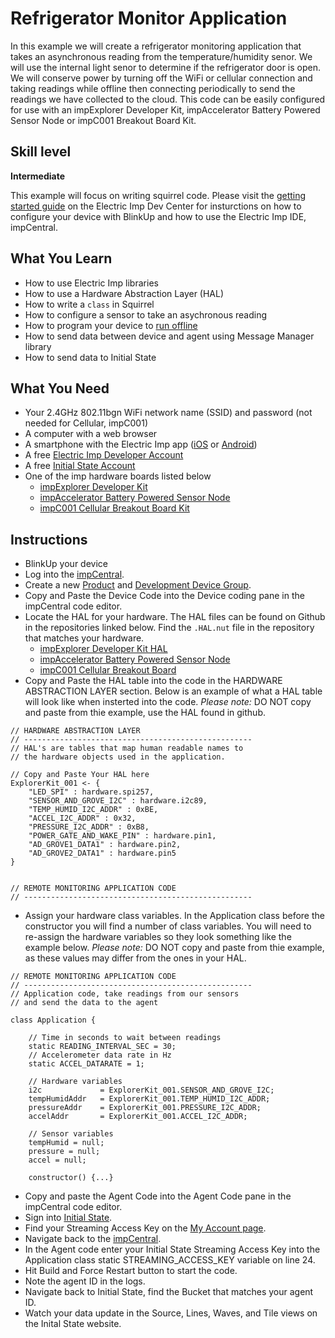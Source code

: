 # Refrigerator Monitor Application

In this example we will create a refrigerator monitoring application that takes an asynchronous reading from the temperature/humidity senor. We will use the internal light senor to determine if the refrigerator door is open. We will conserve power by turning off the WiFi or cellular connection and taking readings while offline then connecting periodically to send the readings we have collected to the cloud. This code can be easily configured for use with an impExplorer Developer Kit, impAccelerator Battery Powered Sensor Node or impC001 Breakout Board Kit.

## Skill level

**Intermediate**

This example will focus on writing squirrel code. Please visit the [getting started guide](https://developer.electricimp.com/gettingstarted) on the Electric Imp Dev Center for insturctions on how to configure your device with BlinkUp and how to use the Electric Imp IDE, impCentral.

## What You Learn

* How to use Electric Imp libraries
* How to use a Hardware Abstraction Layer (HAL)
* How to write a `class` in Squirrel
* How to configure a sensor to take an asychronous reading
* How to program your device to [run offline](https://developer.electricimp.com/resources/offline)
* How to send data between device and agent using Message Manager library
* How to send data to Initial State

## What You Need

* Your 2.4GHz 802.11bgn WiFi network name (SSID) and password (not needed for Cellular, impC001)
* A computer with a web browser
* A smartphone with the Electric Imp app ([iOS](https://itunes.apple.com/us/app/electric-imp/id547133856) or [Android](https://play.google.com/store/apps/details?id=com.electricimp.electricimp))
* A free [Electric Imp Developer Account](https://impcentral.electricimp.com/login)
* A free [Initial State Account](https://www.initialstate.com/)
* One of the imp hardware boards listed below
    * [impExplorer Developer Kit](https://store.electricimp.com/collections/featured-products/products/impexplorer-developer-kit?variant=31118866130)
    * [impAccelerator Battery Powered Sensor Node](https://store.electricimp.com/collections/featured-products/products/impaccelerator-battery-powered-sensor-node?variant=33499292818)
    * [impC001 Cellular Breakout Board Kit](https://store.electricimp.com/collections/featured-products/products/impc001-breakout-board-kit-preorder?variant=7599263973399)

## Instructions

* BlinkUp your device
* Log into the [impCentral](https://impcentral.electricimp.com/login).
* Create a new [Product](https://developer.electricimp.com/tools/impcentral/impcentralintroduction#app-products) and [Development Device Group](https://developer.electricimp.com/tools/impcentral/impcentralintroduction#app-development-devicegroup).
* Copy and Paste the Device Code into the Device coding pane in the impCentral code editor.
* Locate the HAL for your hardware. The HAL files can be found on Github in the repositories linked below. Find the `.HAL.nut` file in the repository that matches your hardware.
    * [impExplorer Developer Kit HAL](https://github.com/electricimp/ExplorerKitHAL)
    * [impAccelerator Battery Powered Sensor Node](https://github.com/electricimp/SensorNodeHAL)
    * [impC001 Cellular Breakout Board](https://github.com/electricimp/CellularBreakoutHAL)
* Copy and Paste the HAL table into the code in the HARDWARE ABSTRACTION LAYER section. Below is an example of what a HAL table will look like when insterted into the code. *Please note:* DO NOT copy and paste from thie example, use the HAL found in github.

```
// HARDWARE ABSTRACTION LAYER
// ---------------------------------------------------
// HAL's are tables that map human readable names to
// the hardware objects used in the application.

// Copy and Paste Your HAL here
ExplorerKit_001 <- {
    "LED_SPI" : hardware.spi257,
    "SENSOR_AND_GROVE_I2C" : hardware.i2c89,
    "TEMP_HUMID_I2C_ADDR" : 0xBE,
    "ACCEL_I2C_ADDR" : 0x32,
    "PRESSURE_I2C_ADDR" : 0xB8,
    "POWER_GATE_AND_WAKE_PIN" : hardware.pin1,
    "AD_GROVE1_DATA1" : hardware.pin2,
    "AD_GROVE2_DATA1" : hardware.pin5
}


// REMOTE MONITORING APPLICATION CODE
// ---------------------------------------------------
```

* Assign your hardware class variables. In the Application class before the constructor you will find a number of class variables. You will need to re-assign the hardware variables so they look something like the example below. *Please note:* DO NOT copy and paste from thie example, as these values may differ from the ones in your HAL.

```
// REMOTE MONITORING APPLICATION CODE
// ---------------------------------------------------
// Application code, take readings from our sensors
// and send the data to the agent

class Application {

    // Time in seconds to wait between readings
    static READING_INTERVAL_SEC = 30;
    // Accelerometer data rate in Hz
    static ACCEL_DATARATE = 1;

    // Hardware variables
    i2c             = ExplorerKit_001.SENSOR_AND_GROVE_I2C;
    tempHumidAddr   = ExplorerKit_001.TEMP_HUMID_I2C_ADDR;
    pressureAddr    = ExplorerKit_001.PRESSURE_I2C_ADDR;
    accelAddr       = ExplorerKit_001.ACCEL_I2C_ADDR;

    // Sensor variables
    tempHumid = null;
    pressure = null;
    accel = null;

    constructor() {...}
```

* Copy and paste the Agent Code into the Agent Code pane in the impCentral code editor.
* Sign into [Initial State](https://app.initialstate.com/#/login/account).
* Find your Streaming Access Key on the [My Account page](https://app.initialstate.com/#/account).
* Navigate back to the [impCentral](https://impcentral.electricimp.com/).
* In the Agent code enter your Initial State Streaming Access Key into the Application class static STREAMING_ACCESS_KEY variable on line 24.
* Hit Build and Force Restart button to start the code.
* Note the agent ID in the logs.
* Navigate back to Initial State, find the Bucket that matches your agent ID.
* Watch your data update in the Source, Lines, Waves, and Tile views on the Inital State website.
